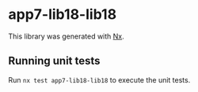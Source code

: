 # app7-lib18-lib18

This library was generated with [Nx](https://nx.dev).

## Running unit tests

Run `nx test app7-lib18-lib18` to execute the unit tests.
